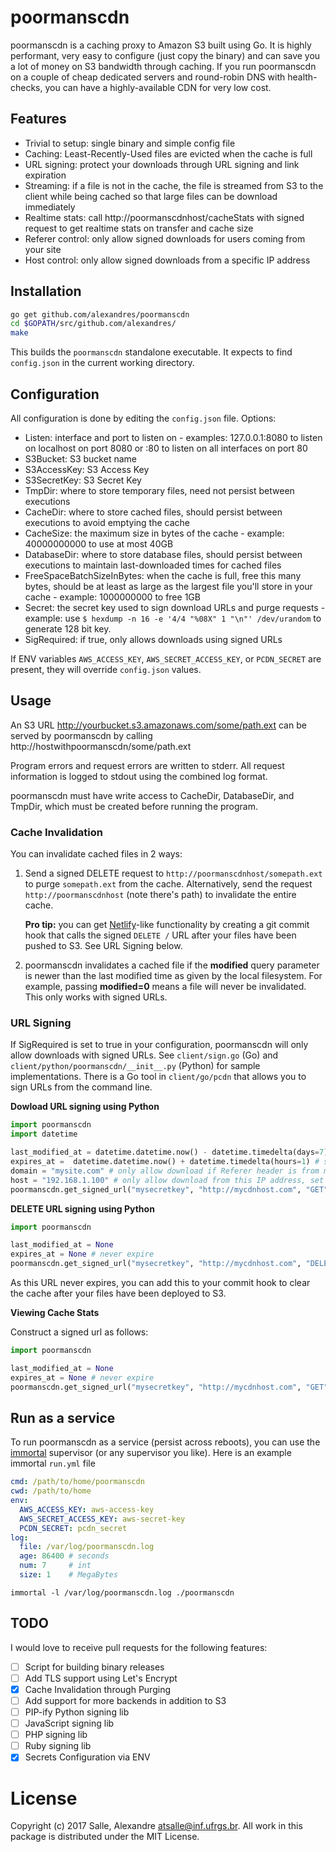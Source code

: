 # poormanscdn

poormanscdn is a caching proxy to Amazon S3 built using Go. It is highly performant, very easy to configure (just copy the binary) and can save you a lot of money on S3 bandwidth through caching. If you run poormanscdn on a couple of cheap dedicated servers and round-robin DNS with health-checks, you can have a highly-available CDN for very low cost.

## Features

- Trivial to setup: single binary and simple config file
- Caching: Least-Recently-Used files are evicted when the cache is full
- URL signing: protect your downloads through URL signing and link expiration
- Streaming: if a file is not in the cache, the file is streamed from S3 to the client while being cached so that large files can be download immediately
- Realtime stats: call http://poormanscdnhost/cacheStats with signed request to get realtime stats on transfer and cache size
- Referer control: only allow signed downloads for users coming from your site
- Host control: only allow signed downloads from a specific IP address

## Installation

```bash
go get github.com/alexandres/poormanscdn
cd $GOPATH/src/github.com/alexandres/
make
```

This builds the `poormanscdn` standalone executable. It expects to find `config.json` in the current working directory.


## Configuration

All configuration is done by editing the `config.json` file. Options:

- Listen: interface and port to listen on - examples: 127.0.0.1:8080 to listen on localhost on port 8080 or :80 to listen on all interfaces on port 80
- S3Bucket: S3 bucket name
- S3AccessKey: S3 Access Key
- S3SecretKey: S3 Secret Key
- TmpDir: where to store temporary files, need not persist between executions
- CacheDir: where to store cached files, should persist between executions to avoid emptying the cache
- CacheSize: the maximum size in bytes of the cache - example: 40000000000 to use at most 40GB
- DatabaseDir: where to store database files, should persist between executions to maintain last-downloaded times for cached files
- FreeSpaceBatchSizeInBytes: when the cache is full, free this many bytes, should be at least as large as the largest file you'll store in your cache - example: 1000000000 to free 1GB
- Secret: the secret key used to sign download URLs and purge requests - example: use `$ hexdump -n 16 -e '4/4 "%08X" 1 "\n"' /dev/urandom` to generate 128 bit key.
- SigRequired: if true, only allows downloads using signed URLs

If ENV variables `AWS_ACCESS_KEY`, `AWS_SECRET_ACCESS_KEY`, or `PCDN_SECRET` are present, 
they will override `config.json` values.

## Usage

An S3 URL http://yourbucket.s3.amazonaws.com/some/path.ext can be served by poormanscdn by calling http://hostwithpoormanscdn/some/path.ext

Program errors and request errors are written to stderr. All request information is logged to stdout using the combined log format.

poormanscdn must have write access to CacheDir, DatabaseDir, and TmpDir, which must be created before running the program.

### Cache Invalidation

You can invalidate cached files in 2 ways:

1. Send a signed DELETE request to `http://poormanscdnhost/somepath.ext` to purge 
`somepath.ext` from the cache. Alternatively, send the request `http://poormanscdnhost` (note there's path)
to invalidate the entire cache.

   **Pro tip:** you can get [Netlify](http://netlify.com)-like functionality by creating a git commit hook that
   calls the signed `DELETE /` URL after your files have been pushed to S3. See URL Signing below.

2. poormanscdn invalidates a cached file if the **modified** query parameter is newer than the last modified time as given by the local filesystem. For example, passing **modified=0** means a file will never be invalidated. This only works with signed URLs.

### URL Signing

If SigRequired is set to true in your configuration, poormanscdn will only allow downloads with signed URLs. See `client/sign.go` (Go) and `client/python/poormanscdn/__init__.py` (Python) for sample implementations. There is a Go tool in `client/go/pcdn` that allows you to sign URLs from the command line.

**Dowload URL signing using Python**

```python
import poormanscdn
import datetime

last_modified_at = datetime.datetime.now() - datetime.timedelta(days=7) # file changes weekly
expires_at =  datetime.datetime.now() + datetime.timedelta(hours=1) # signed URL expires in 1 hour
domain = "mysite.com" # only allow download if Referer header is from mysite.com, set to "" to allow from any Referer
host = "192.168.1.100" # only allow download from this IP address, set to "" to allow from any IP
poormanscdn.get_signed_url("mysecretkey", "http://mycdnhost.com", "GET", "/some/file.ext", last_modified_at, expires_at, restrict_domain=domain, restrict_host=host)
```

**DELETE URL signing using Python**

```python
import poormanscdn

last_modified_at = None
expires_at = None # never expire
poormanscdn.get_signed_url("mysecretkey", "http://mycdnhost.com", "DELETE", "/", last_modified_at, expires_at)
```

As this URL never expires, you can add this to your commit hook to clear the cache after your files
have been deployed to S3.

**Viewing Cache Stats**

Construct a signed url as follows: 

```python
import poormanscdn

last_modified_at = None
expires_at = None # never expire
poormanscdn.get_signed_url("mysecretkey", "http://mycdnhost.com", "GET", "/cacheStats", last_modified_at, expires_at)
```

## Run as a service

To run poormanscdn as a service (persist across reboots), you can use the
[immortal](https://immortal.run) supervisor (or any supervisor you like). Here is an example immortal
`run.yml` file

```yaml
cmd: /path/to/home/poormanscdn
cwd: /path/to/home
env:
  AWS_ACCESS_KEY: aws-access-key
  AWS_SECRET_ACCESS_KEY: aws-secret-key
  PCDN_SECRET: pcdn_secret
log:
  file: /var/log/poormanscdn.log
  age: 86400 # seconds
  num: 7     # int
  size: 1    # MegaBytes
```

    immortal -l /var/log/poormanscdn.log ./poormanscdn


## TODO

I would love to receive pull requests for the following features:

- [ ] Script for building binary releases
- [ ] Add TLS support using Let's Encrypt
- [x] Cache Invalidation through Purging
- [ ] Add support for more backends in addition to S3
- [ ] PIP-ify Python signing lib
- [ ] JavaScript signing lib
- [ ] PHP signing lib
- [ ] Ruby signing lib
- [x] Secrets Configuration via ENV

# License

Copyright (c) 2017 Salle, Alexandre <atsalle@inf.ufrgs.br>. All work in this package is distributed under the MIT License.

